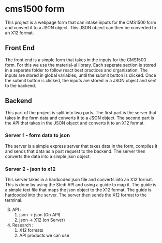 # cms1500 form

This project is a webpage form that can intake inputs for the CMS1500 form and convert it to a JSON object. This JSON object can then be converted to an X12 format.

## Front End

The front end is a simple form that takes in the inputs for the CMS1500 form. For this we use the material-ui library. Each seperate section is stored in a seperate folder to follow react best practices and organization. The inputs are stored in global variables, until the submit button is clicked. Once the submit button is clicked, the inputs are stored in a JSON object and sent to the backend.

## Backend 

This part of the project is split into two parts. The first part is the server that takes in the form data and converts it to a JSON object. The second part is the API that takes in the JSON object and converts it to an X12 format.

### Server 1 - form data to json  

The server is a simple express server that takes data in the form, compiles it and sends that data as a post request to the backend. The server then converts the data into a simple json object.

### Server 2 - json to x12

This server takes in a hardcoded json file and converts into an X12 format. This is done by using the Stedi API and using a guide to map it. The guide is a simple text file that maps the json object to the X12 format. The guide is hardcoded into the server. The server then sends the X12 format to the terminal.

3. API :
    1. json -> json (On API)
    2. json -> X12 (on Server)
4. Research :
    1. X12 formats
    2. API products we can use 